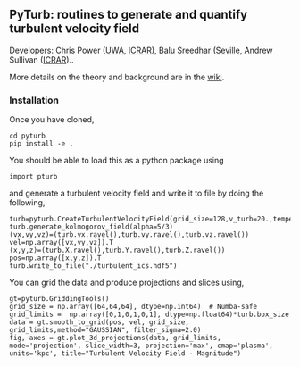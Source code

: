 ## PyTurb: routines to generate and quantify turbulent velocity field

Developers: Chris Power ([UWA](https://research-repository.uwa.edu.au/en/persons/chris-power), [ICRAR](https://www.icrar.org/people/cpower/)), Balu Sreedhar ([Seville](https://s-balu.github.io), Andrew Sullivan ([ICRAR](https://www.icrar.org/people/asullivan/))..

More details on the theory and background are in the [wiki](https://github.com/doctorcbpower/pyturb/wiki).

### Installation
Once you have cloned, 

```
cd pyturb
pip install -e .
```
You should be able to load this as a python package using

```
import pturb
```

and generate a turbulent velocity field and write it to file by doing the following,

```
turb=pyturb.CreateTurbulentVelocityField(grid_size=128,v_turb=20.,temperature=1.e4,box_size=10)
turb.generate_kolmogorov_field(alpha=5/3)
(vx,vy,vz)=(turb.vx.ravel(),turb.vy.ravel(),turb.vz.ravel())
vel=np.array([vx,vy,vz]).T
(x,y,z)=(turb.X.ravel(),turb.Y.ravel(),turb.Z.ravel())
pos=np.array([x,y,z]).T
turb.write_to_file("./turbulent_ics.hdf5")
```

You can grid the data and produce projections and slices using,

```
gt=pyturb.GriddingTools()
grid_size = np.array([64,64,64], dtype=np.int64)  # Numba-safe
grid_limits =  np.array([0,1,0,1,0,1], dtype=np.float64)*turb.box_size
data = gt.smooth_to_grid(pos, vel, grid_size, grid_limits,method="GAUSSIAN", filter_sigma=2.0)
fig, axes = gt.plot_3d_projections(data, grid_limits, mode='projection', slice_width=3, projection='max', cmap='plasma', units='kpc', title="Turbulent Velocity Field - Magnitude")
```
